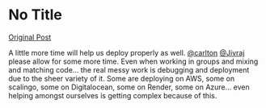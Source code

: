 # No Title

[Original Post](https://discourse.onlinedegree.iitm.ac.in/t/171428/2)

<p>A little more time will help us deploy properly as well. <a class="mention" href="/u/carlton">@carlton</a> <a class="mention" href="/u/jivraj">@Jivraj</a> please allow for some more time. Even when working in groups and mixing and matching code… the real messy work is debugging and deployment due to the sheer variety of it. Some are deploying on AWS, some on scalingo, some on Digitalocean, some on Render, some on Azure… even helping amongst ourselves is getting complex because of this.</p>